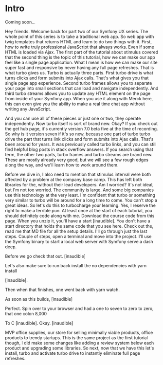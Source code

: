 # Intro

Coming soon...

Hey friends. Welcome back for part two of our Symfony UX series. The whole point of
this series is to take a traditional web app. So web app with twig templates that
returns HTML and learn to do two things with it. First, how to write truly
professional JavaScript that always works. Even if some HTML is loaded via Ajax. The
first part of the tutorial about stimulus covered that the second thing is the topic
of this tutorial, how we can make our app feel like a single page application. What I
mean is how we can make our site super fast and responsive by never having any full
page refreshes. That is what turbo gives us. Turbo is actually three parts. First
turbo drive is what turns clicks and form submits into Ajax calls. That's what gives
you that single page app experience. Second turbo frames allows you to separate your
page into small sections that can load and navigate independently. And third turbo
streams allows you to update any HTML element on the page from inside of your Symfony
app. When you use it along with Merck here, this can even give you the ability to
make a real time chat app without writing any JavaScript.

And you can use all of these pieces or just one or two, they operate independently.
Now turbo itself is sort of brand new. Okay? If you check out the get hub page, it's
currently version 7.0 beta five at the time of recording. So why is it version seven
if it's so new, because one part of turbo turbo drive the part that turns link clicks
and form submits into Ajax calls. That's been around for years. It was previously
called turbo links, and you can still find helpful blog posts in stack overflow
answers. If you search using that term, the other two parts, turbo frames and turbo
streams are brand new. These are mostly already very good, but we will see a few
rough edges along the way, and we'll learn how to work around them.

Before we dive in, I also need to mention that stimulus interval were both affected
by a problem at the company base camp. This has left both libraries for the, without
their lead developers. Am I worried? It's not ideal, but I'm not too worried. The
community is large. And some big companies use this technology at the very least. I'm
confident that turbo or something very similar to turbo will be around for a long
time to come. You can't stop a great ideas. So let's do this to turbocharge your
learning. Yes, I reserve the right to make a terrible pun. At least once at the start
of each tutorial, you should definitely code along with me. Download the course code
from this page. When you unzip it, you'll have a start [inaudible]. You don't have a
start directory that holds the same code that you see here. Check out the, read me
that MD file for all the setup details. I'll go through just the last steps. Couple
of steps, open a terminal and move into the project. I'll use the Symfony binary to
start a local web server with Symfony serve a dash deep.

Before we go check that out. [inaudible]

Let's also make sure to run back install the no dependencies with yarn install

[inaudible].

Then when that finishes, one went back with yarn watch.

As soon as this builds, [inaudible]

Perfect. Spin over to your browser and had a one to seven to zero to zero, that one
colon 8,000

To C [inaudible]. Okay. [inaudible]

MVP office supplies, our store for selling minimally viable products, office products
to trendy startups. This is the same project as the first tutorial though, I did make
some changes like adding a review system below each product and upgrading some
libraries. So next, now that we have this let's install, turbo and activate turbo
drive to instantly eliminate full page refreshes.

